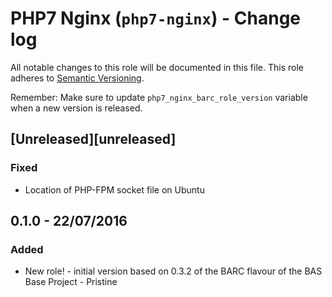 # PHP7 Nginx (`php7-nginx`) - Change log

All notable changes to this role will be documented in this file.
This role adheres to [Semantic Versioning](http://semver.org/spec/v2.0.0.html).

Remember: Make sure to update `php7_nginx_barc_role_version` variable when a new version is released.

## [Unreleased][unreleased]

### Fixed

* Location of PHP-FPM socket file on Ubuntu
## 0.1.0 - 22/07/2016

### Added

* New role! - initial version based on 0.3.2 of the BARC flavour of the BAS Base Project - Pristine
